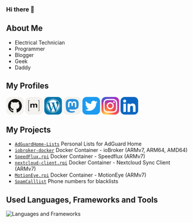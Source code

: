 ### Hi there 👋

## About Me
 - Electrical Technician
 - Programmer
 - Blogger
 - Geek
 - Daddy

## My Profiles
<p align="left">
<a href="https://github.com/dontobi" target="blank"><img align="center" src="./icons/Github-Light.webp" alt="My Profile on GitHub" height="48" width="48" /></a>
<a href="https://matrix.to/#/@dontobi:matrix.org" target="blank"><img align="center" src="./icons/Matrix.webp" alt="My Profile on Matrix" height="48" width="48" /></a>
<a href="https://t.me/dontobi441" target="blank" style="display: none;" ><img align="center" src="./icons/telegram.webp" alt="Telegram Profile" height="48" width="48" /></a>
<a href="https://myHome.zone" target="blank"><img align="center" src="./icons/Wordpress.webp" alt="My Wordpress Blog" height="48" width="48" /></a>
<a rel="me" href="https://mastodon.social/@dontobi" target="blank"><img align="center" src="./icons/Mastodon-Light.webp" alt="My Profile on Mastodon" height="48" width="48" /></a>
<a href="https://twitter.com/dontobi" target="blank"><img align="center" src="./icons/Twitter.webp" alt="My Profile on Twitter" height="48" width="48" /></a>
<a href="https://www.instagram.com/tobias.schug/" target="blank"><img align="center" src="./icons/Instagram.webp" alt="My Profile on Instagram" height="48" width="48" /></a>
<a href="https://www.linkedin.com/in/tobias-s-93b23b1b2/" target="blank"><img align="center" src="./icons/LinkedIn.webp" alt="My Profile on LinkedIn" height="48" width="48" /></a>
</p>

## My Projects
 - [`AdGuardHome-Lists`](https://github.com/dontobi/AdGuardHome-Lists) Personal Lists for AdGuard Home
 - [`iobroker-docker`](https://github.com/dontobi/iobroker.docker) Docker Container - ioBroker (ARMv7, ARM64, AMD64)
 - [`SpeedFlux.rpi`](https://github.com/dontobi/SpeedFlux.rpi) Docker Container - Speedflux (ARMv7)
 - [`nextcloud-client.rpi`](https://github.com/dontobi/nextcloud-client.rpi) Docker Container - Nextcloud Sync Client (ARMv7)
 - [`MotionEye.rpi`](https://github.com/dontobi/MotionEye.rpi) Docker Container - MotionEye (ARMv7)
 - [`SpamCalllist`](https://github.com/dontobi/SpamCalllist) Phone numbers for blacklists

## Used Languages, Frameworks and Tools
![Languages and Frameworks](https://skillicons.dev/icons?i=raspberrypi,linux,docker,vscode,github,githubactions,js,nodejs,py,bash)